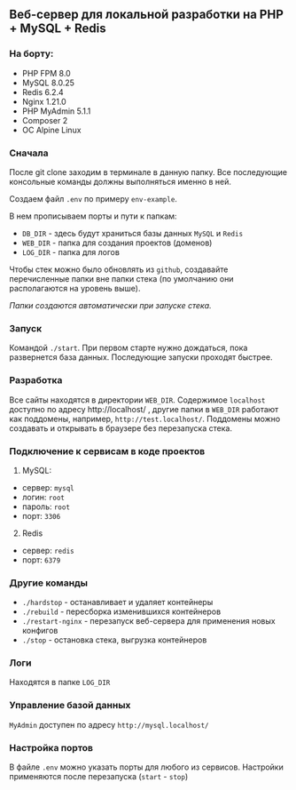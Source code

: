 ## Веб-сервер для локальной разработки на PHP + MySQL + Redis

### На борту:

 - PHP FPM     8.0
 - MySQL       8.0.25
 - Redis       6.2.4
 - Nginx       1.21.0
 - PHP MyAdmin 5.1.1
 - Composer    2
 - ОС Alpine Linux

### Сначала

После git clone заходим в терминале в данную папку. Все последующие консольные команды должны выполняться именно в ней.

Создаем файл `.env` по примеру `env-example`.

В нем прописываем порты и пути к папкам:

 - `DB_DIR`  - здесь будут храниться базы данных `MySQL` и `Redis`
 - `WEB_DIR` - папка для создания проектов (доменов)
 - `LOG_DIR` - папка для логов 

Чтобы стек можно было обновлять из `github`, создавайте перечисленные папки вне папки стека (по умолчанию они располагаются на уровень выше).

_Папки создаются автоматически при запуске стека._

### Запуск

Командой `./start`. При первом старте нужно дождаться, пока развернется база данных. Последующие запуски проходят быстрее.

### Разработка

Все сайты находятся в директории `WEB_DIR`. Содержимое `localhost` доступно по адресу http://localhost/ , другие папки в `WEB_DIR` работают как поддомены, например, `http://test.localhost/`. Поддомены можно создавать и открывать в браузере без перезапуска стека.

### Подключение к сервисам в коде проектов

1. MySQL:

 - сервер: `mysql`
 - логин: `root`
 - пароль: `root`
 - порт: `3306`

2. Redis

 - сервер: `redis`
 - порт: `6379`

### Другие команды

 - `./hardstop`      - останавливает и удаляет контейнеры
 - `./rebuild`       - пересборка изменившихся контейнеров
 - `./restart-nginx` - перезапуск веб-сервера для применения новых конфигов
 - `./stop`          - остановка стека, выгрузка контейнеров

### Логи 

Находятся в папке `LOG_DIR`

### Управление базой данных

`MyAdmin` доступен по адресу `http://mysql.localhost/`

### Настройка портов

В файле `.env` можно указать порты для любого из сервисов. Настройки применяются после перезапуска (`start` - `stop`)